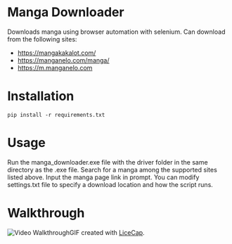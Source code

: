 # Manga Downloader
Downloads manga using browser automation with selenium. Can download from the following sites: 
- https://mangakakalot.com/
- https://manganelo.com/manga/
- https://m.manganelo.com

# Installation
```
pip install -r requirements.txt 
```

# Usage
Run the manga_downloader.exe file with the driver folder in the same directory as the .exe file. Search for a manga among the supported sites listed above. Input the manga page link in prompt. You can modify settings.txt file to specify a download location and how the script runs.

# Walkthrough
<img src='walkthrough.gif' title='Video Walkthrough' width='' alt='Video Walkthrough' />GIF created with [LiceCap](http://www.cockos.com/licecap/).
